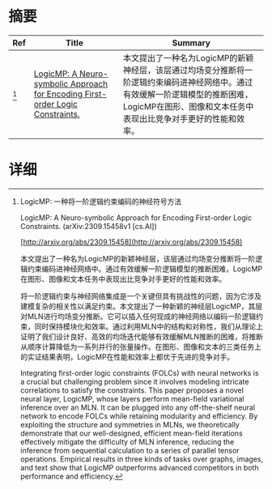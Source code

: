 # 摘要

| Ref | Title | Summary |
| --- | --- | --- |
| [^1] | [LogicMP: A Neuro-symbolic Approach for Encoding First-order Logic Constraints.](http://arxiv.org/abs/2309.15458) | 本文提出了一种名为LogicMP的新颖神经层，该层通过均场变分推断将一阶逻辑约束编码进神经网络中。通过有效缓解一阶逻辑模型的推断困难，LogicMP在图形、图像和文本任务中表现出比竞争对手更好的性能和效率。 |

# 详细

[^1]: LogicMP: 一种将一阶逻辑约束编码的神经符号方法

    LogicMP: A Neuro-symbolic Approach for Encoding First-order Logic Constraints. (arXiv:2309.15458v1 [cs.AI])

    [http://arxiv.org/abs/2309.15458](http://arxiv.org/abs/2309.15458)

    本文提出了一种名为LogicMP的新颖神经层，该层通过均场变分推断将一阶逻辑约束编码进神经网络中。通过有效缓解一阶逻辑模型的推断困难，LogicMP在图形、图像和文本任务中表现出比竞争对手更好的性能和效率。

    

    将一阶逻辑约束与神经网络集成是一个关键但具有挑战性的问题，因为它涉及建模复杂的相关性以满足约束。本文提出了一种新颖的神经层LogicMP，其层对MLN进行均场变分推断。它可以插入任何现成的神经网络以编码一阶逻辑约束，同时保持模块化和效率。通过利用MLN中的结构和对称性，我们从理论上证明了我们设计良好、高效的均场迭代能够有效缓解MLN推断的困难，将推断从顺序计算降低为一系列并行的张量操作。在图形、图像和文本的三类任务上的实证结果表明，LogicMP在性能和效率上都优于先进的竞争对手。

    Integrating first-order logic constraints (FOLCs) with neural networks is a crucial but challenging problem since it involves modeling intricate correlations to satisfy the constraints. This paper proposes a novel neural layer, LogicMP, whose layers perform mean-field variational inference over an MLN. It can be plugged into any off-the-shelf neural network to encode FOLCs while retaining modularity and efficiency. By exploiting the structure and symmetries in MLNs, we theoretically demonstrate that our well-designed, efficient mean-field iterations effectively mitigate the difficulty of MLN inference, reducing the inference from sequential calculation to a series of parallel tensor operations. Empirical results in three kinds of tasks over graphs, images, and text show that LogicMP outperforms advanced competitors in both performance and efficiency.
    

